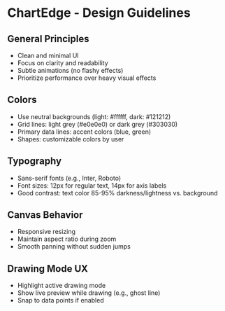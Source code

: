 # ChartEdge - Design Guidelines

## General Principles
- Clean and minimal UI
- Focus on clarity and readability
- Subtle animations (no flashy effects)
- Prioritize performance over heavy visual effects

## Colors
- Use neutral backgrounds (light: #ffffff, dark: #121212)
- Grid lines: light grey (#e0e0e0) or dark grey (#303030)
- Primary data lines: accent colors (blue, green)
- Shapes: customizable colors by user

## Typography
- Sans-serif fonts (e.g., Inter, Roboto)
- Font sizes: 12px for regular text, 14px for axis labels
- Good contrast: text color 85-95% darkness/lightness vs. background

## Canvas Behavior
- Responsive resizing
- Maintain aspect ratio during zoom
- Smooth panning without sudden jumps

## Drawing Mode UX
- Highlight active drawing mode
- Show live preview while drawing (e.g., ghost line)
- Snap to data points if enabled

